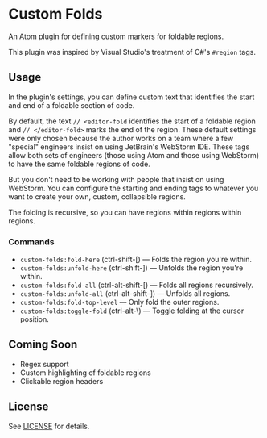 # Custom Folds

An Atom plugin for defining custom markers for foldable regions.

This plugin was inspired by Visual Studio's treatment of C#'s `#region` tags.

## Usage

In the plugin's settings, you can define custom text that identifies the start and end of a foldable section of code.

By default, the text `// <editor-fold` identifies the start of a foldable region and `// </editor-fold>` marks the end of the region. These default settings were only chosen because the author works on a team where a few "special" engineers insist on using JetBrain's WebStorm IDE. These tags allow both sets of engineers (those using Atom and those using WebStorm) to have the same foldable regions of code.

But you don't need to be working with people that insist on using WebStorm. You can configure the starting and ending tags to whatever you want to create your own, custom, collapsible regions.

The folding is recursive, so you can have regions within regions within regions.

### Commands

* `custom-folds:fold-here` (ctrl-shift-[) &mdash; Folds the region you're within.
* `custom-folds:unfold-here` (ctrl-shift-]) &mdash; Unfolds the region you're within.
* `custom-folds:fold-all` (ctrl-alt-shift-[) &mdash; Folds all regions recursively.
* `custom-folds:unfold-all` (ctrl-alt-shift-]) &mdash; Unfolds all regions.
* `custom-folds:fold-top-level` &mdash; Only fold the outer regions.
* `custom-folds:toggle-fold` (ctrl-alt-\\) &mdash; Toggle folding at the cursor position.

## Coming Soon

* Regex support
* Custom highlighting of foldable regions
* Clickable region headers

## License

See [LICENSE](https://github.com/bsegraves/custom-folds/blob/master/LICENSE.md) for details.
